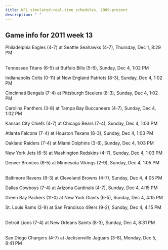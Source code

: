 ```yaml
---
title: NFL simulated-real-time schedules, 2009-present
description: " "
---
```


## Game info for 2011 week 13
Philadelphia Eagles (4-7) at Seattle Seahawks (4-7), Thursday, Dec 1, 8:29 PM

<br/>Tennessee Titans (6-5) at Buffalo Bills (5-6), Sunday, Dec 4, 1:02 PM

Indianapolis Colts (0-11) at New England Patriots (8-3), Sunday, Dec 4, 1:02 PM

Cincinnati Bengals (7-4) at Pittsburgh Steelers (8-3), Sunday, Dec 4, 1:02 PM

Carolina Panthers (3-8) at Tampa Bay Buccaneers (4-7), Sunday, Dec 4, 1:02 PM

Kansas City Chiefs (4-7) at Chicago Bears (7-4), Sunday, Dec 4, 1:03 PM

Atlanta Falcons (7-4) at Houston Texans (8-3), Sunday, Dec 4, 1:03 PM

Oakland Raiders (7-4) at Miami Dolphins (3-8), Sunday, Dec 4, 1:03 PM

New York Jets (6-5) at Washington Redskins (4-7), Sunday, Dec 4, 1:03 PM

Denver Broncos (6-5) at Minnesota Vikings (2-9), Sunday, Dec 4, 1:05 PM

<br/>Baltimore Ravens (8-3) at Cleveland Browns (4-7), Sunday, Dec 4, 4:05 PM

Dallas Cowboys (7-4) at Arizona Cardinals (4-7), Sunday, Dec 4, 4:15 PM

Green Bay Packers (11-0) at New York Giants (6-5), Sunday, Dec 4, 4:15 PM

St. Louis Rams (2-9) at San Francisco 49ers (9-2), Sunday, Dec 4, 4:15 PM

<br/>Detroit Lions (7-4) at New Orleans Saints (8-3), Sunday, Dec 4, 8:31 PM

<br/>San Diego Chargers (4-7) at Jacksonville Jaguars (3-8), Monday, Dec 5, 8:41 PM

